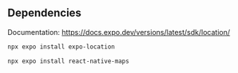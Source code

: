 
## Dependencies
Documentation: https://docs.expo.dev/versions/latest/sdk/location/

```bash
npx expo install expo-location
```

```bash
npx expo install react-native-maps
